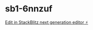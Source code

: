 # sb1-6nnzuf

[Edit in StackBlitz next generation editor ⚡️](https://stackblitz.com/~/github.com/GloriousMindfuck/sb1-6nnzuf)